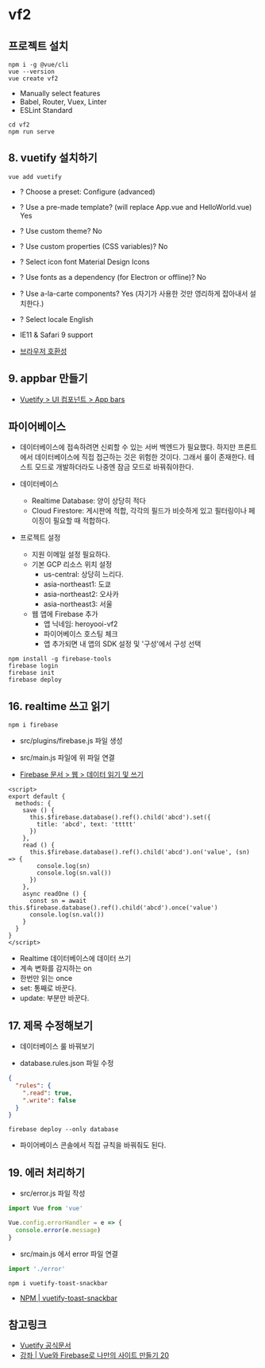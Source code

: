 # vf2

## 프로젝트 설치
```command
npm i -g @vue/cli
vue --version
vue create vf2
```

- Manually select features
- Babel, Router, Vuex, Linter
- ESLint Standard

```command
cd vf2
npm run serve
```

## 8. vuetify 설치하기
```command
vue add vuetify
```

- ? Choose a preset: Configure (advanced)
- ? Use a pre-made template? (will replace App.vue and HelloWorld.vue) Yes
- ? Use custom theme? No
- ? Use custom properties (CSS variables)? No
- ? Select icon font Material Design Icons
- ? Use fonts as a dependency (for Electron or offline)? No
- ? Use a-la-carte components? Yes (자기가 사용한 것만 영리하게 잡아내서 설치한다.)
- ? Select locale English

- IE11 & Safari 9 support
- [브라우저 호환성](https://v2.vuetifyjs.com/ko/getting-started/browser-support/#ie-11-amp-safari-9-support)

## 9. appbar 만들기

- [Vuetify > UI 컴포넌트 > App bars](https://v2.vuetifyjs.com/ko/components/app-bars)

## 파이어베이스

- 데이터베이스에 접속하려면 신뢰할 수 있는 서버 백엔드가 필요했다. 하지만 프론트에서 데이터베이스에 직접 접근하는 것은 위험한 것이다. 그래서 룰이 존재한다. 테스트 모드로 개발하더라도 나중엔 잠금 모드로 바꿔줘야한다.

- 데이터베이스
  - Realtime Database: 양이 상당히 적다
  - Cloud Firestore: 게시판에 적합, 각각의 필드가 비슷하게 있고 필터링이나 페이징이 필요할 때 적합하다.

- 프로젝트 설정
  - 지원 이메일 설정 필요하다.
  - 기본 GCP 리소스 위치 설정
    - us-central: 상당히 느리다.
    - asia-northeast1: 도쿄
    - asia-northeast2: 오사카
    - asia-northeast3: 서울
  - 웹 앱에 Firebase 추가
    - 앱 닉네임: heroyooi-vf2
    - 파이어베이스 호스팅 체크
    - 앱 추가되면 내 앱의 SDK 설정 및 '구성'에서 구성 선택

```command
npm install -g firebase-tools
firebase login
firebase init
firebase deploy
```

## 16. realtime 쓰고 읽기

```command
npm i firebase
```

- src/plugins/firebase.js 파일 생성
- src/main.js 파일에 위 파일 연결

- [Firebase 문서 > 웹 > 데이터 읽기 및 쓰기](https://firebase.google.com/docs/database/web/read-and-write)

```vue
<script>
export default {
  methods: {
    save () {
      this.$firebase.database().ref().child('abcd').set({
        title: 'abcd', text: 'ttttt'
      })
    },
    read () {
      this.$firebase.database().ref().child('abcd').on('value', (sn) => {
        console.log(sn)
        console.log(sn.val())
      })
    },
    async readOne () {
      const sn = await this.$firebase.database().ref().child('abcd').once('value')
      console.log(sn.val())
    }
  }
}
</script>
```
- Realtime 데이터베이스에 데이터 쓰기
- 계속 변화를 감지하는 on
- 한번만 읽는 once
- set: 통째로 바꾼다.
- update: 부분만 바꾼다.

## 17. 제목 수정해보기

- 데이터베이스 룰 바꿔보기

- database.rules.json 파일 수정
```json
{
  "rules": {
    ".read": true,
    ".write": false
  }
}
```

```command
firebase deploy --only database
```
- 파이어베이스 콘솔에서 직접 규칙을 바꿔줘도 된다.

## 19. 에러 처리하기

- src/error.js 파일 작성
```js
import Vue from 'vue'

Vue.config.errorHandler = e => {
  console.error(e.message)
}
```
- src/main.js 에서 error 파일 연결
```js
import './error'
```

```command
npm i vuetify-toast-snackbar
```

- [NPM | vuetify-toast-snackbar](https://www.npmjs.com/package/vuetify-toast-snackbar)

## 참고링크
- [Vuetify 공식문서](https://v2.vuetifyjs.com/ko)
- [강좌 | Vue와 Firebase로 나만의 사이트 만들기 20](https://www.youtube.com/watch?v=vNSDX2oj2es&list=PLjpTKic1SLZsWckh_DZ6tYH17MM6hBAc7&index=21)
